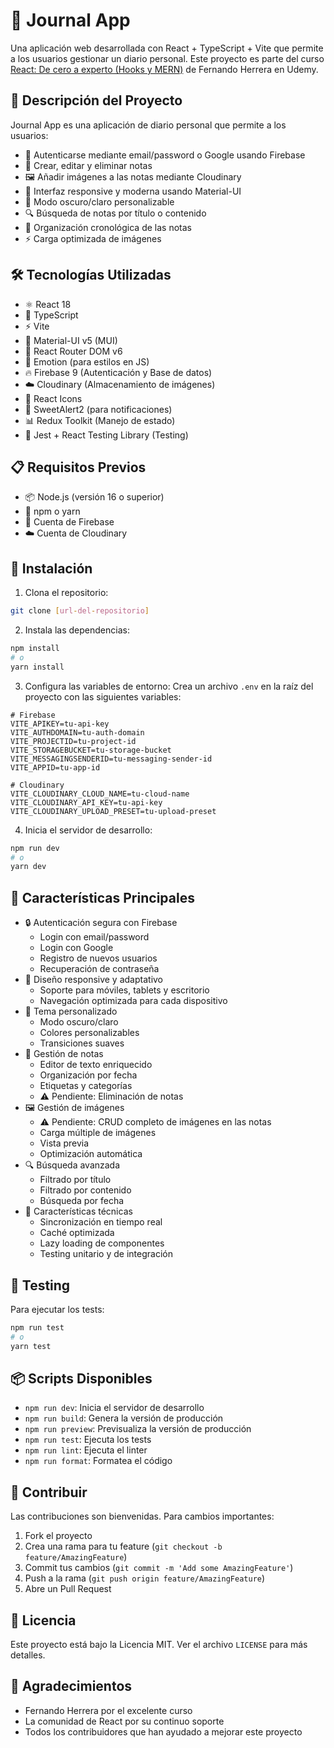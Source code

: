 # 📔 Journal App

Una aplicación web desarrollada con React + TypeScript + Vite que permite a los usuarios gestionar un diario personal. Este proyecto es parte del curso [React: De cero a experto (Hooks y MERN)](https://www.udemy.com/course/react-cero-experto/) de Fernando Herrera en Udemy.

## 🎯 Descripción del Proyecto

Journal App es una aplicación de diario personal que permite a los usuarios:
- 🔐 Autenticarse mediante email/password o Google usando Firebase
- 📝 Crear, editar y eliminar notas
- 🖼️ Añadir imágenes a las notas mediante Cloudinary
- 📱 Interfaz responsive y moderna usando Material-UI
- 🌙 Modo oscuro/claro personalizable
- 🔍 Búsqueda de notas por título o contenido
- 📅 Organización cronológica de las notas
- ⚡ Carga optimizada de imágenes

## 🛠️ Tecnologías Utilizadas

- ⚛️ React 18
- 📘 TypeScript
- ⚡ Vite
- 🎨 Material-UI v5 (MUI)
- 🔄 React Router DOM v6
- 💅 Emotion (para estilos en JS)
- 🔥 Firebase 9 (Autenticación y Base de datos)
- ☁️ Cloudinary (Almacenamiento de imágenes)
- 📱 React Icons
- 🎯 SweetAlert2 (para notificaciones)
- 📊 Redux Toolkit (Manejo de estado)
- 🧪 Jest + React Testing Library (Testing)

## 📋 Requisitos Previos

- 📦 Node.js (versión 16 o superior)
- 🔧 npm o yarn
- 🔑 Cuenta de Firebase
- ☁️ Cuenta de Cloudinary

## 🚀 Instalación

1. Clona el repositorio:
```bash
git clone [url-del-repositorio]
```

2. Instala las dependencias:
```bash
npm install
# o
yarn install
```

3. Configura las variables de entorno:
Crea un archivo `.env` en la raíz del proyecto con las siguientes variables:
```env
# Firebase
VITE_APIKEY=tu-api-key
VITE_AUTHDOMAIN=tu-auth-domain
VITE_PROJECTID=tu-project-id
VITE_STORAGEBUCKET=tu-storage-bucket
VITE_MESSAGINGSENDERID=tu-messaging-sender-id
VITE_APPID=tu-app-id

# Cloudinary
VITE_CLOUDINARY_CLOUD_NAME=tu-cloud-name
VITE_CLOUDINARY_API_KEY=tu-api-key
VITE_CLOUDINARY_UPLOAD_PRESET=tu-upload-preset
```

4. Inicia el servidor de desarrollo:
```bash
npm run dev
# o
yarn dev
```

## 🌟 Características Principales

- 🔒 Autenticación segura con Firebase
  - Login con email/password
  - Login con Google
  - Registro de nuevos usuarios
  - Recuperación de contraseña
- 📱 Diseño responsive y adaptativo
  - Soporte para móviles, tablets y escritorio
  - Navegación optimizada para cada dispositivo
- 🎨 Tema personalizado
  - Modo oscuro/claro
  - Colores personalizables
  - Transiciones suaves
- 📝 Gestión de notas
  - Editor de texto enriquecido
  - Organización por fecha
  - Etiquetas y categorías
  - ⚠️ Pendiente: Eliminación de notas
- 🖼️ Gestión de imágenes
  - ⚠️ Pendiente: CRUD completo de imágenes en las notas
  - Carga múltiple de imágenes
  - Vista previa
  - Optimización automática
- 🔍 Búsqueda avanzada
  - Filtrado por título
  - Filtrado por contenido
  - Búsqueda por fecha
- 🔄 Características técnicas
  - Sincronización en tiempo real
  - Caché optimizada
  - Lazy loading de componentes
  - Testing unitario y de integración

## 🧪 Testing

Para ejecutar los tests:
```bash
npm run test
# o
yarn test
```

## 📦 Scripts Disponibles

- `npm run dev`: Inicia el servidor de desarrollo
- `npm run build`: Genera la versión de producción
- `npm run preview`: Previsualiza la versión de producción
- `npm run test`: Ejecuta los tests
- `npm run lint`: Ejecuta el linter
- `npm run format`: Formatea el código

## 🤝 Contribuir

Las contribuciones son bienvenidas. Para cambios importantes:

1. Fork el proyecto
2. Crea una rama para tu feature (`git checkout -b feature/AmazingFeature`)
3. Commit tus cambios (`git commit -m 'Add some AmazingFeature'`)
4. Push a la rama (`git push origin feature/AmazingFeature`)
5. Abre un Pull Request

## 📄 Licencia

Este proyecto está bajo la Licencia MIT. Ver el archivo `LICENSE` para más detalles.

## 👏 Agradecimientos

- Fernando Herrera por el excelente curso
- La comunidad de React por su continuo soporte
- Todos los contribuidores que han ayudado a mejorar este proyecto